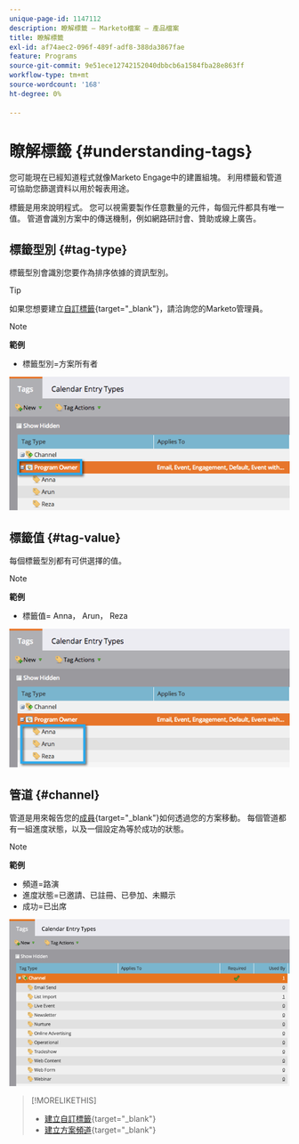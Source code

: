 ```yaml
---
unique-page-id: 1147112
description: 瞭解標籤 — Marketo檔案 — 產品檔案
title: 瞭解標籤
exl-id: af74aec2-096f-489f-adf8-388da3867fae
feature: Programs
source-git-commit: 9e51ece12742152040dbbcb6a1584fba28e863ff
workflow-type: tm+mt
source-wordcount: '168'
ht-degree: 0%

---
```


# 瞭解標籤 {#understanding-tags}

您可能現在已經知道程式就像Marketo Engage中的建置組塊。 利用標籤和管道可協助您篩選資料以用於報表用途。

標籤是用來說明程式。 您可以視需要製作任意數量的元件，每個元件都具有唯一值。 管道會識別方案中的傳送機制，例如網路研討會、贊助或線上廣告。

## 標籤型別 {#tag-type}

標籤型別會識別您要作為排序依據的資訊型別。

>[!TIP]
>
>如果您想要建立[自訂標籤](/help/marketo/product-docs/administration/tags/create-custom-tags.md){target="_blank"}，請洽詢您的Marketo管理員。

>[!NOTE]
>
>**範例**
>
>* 標籤型別=方案所有者

![](assets/image2014-9-17-15-3a12-3a46.png)

## 標籤值 {#tag-value}

每個標籤型別都有可供選擇的值。

>[!NOTE]
>
>**範例**
>
>* 標籤值= Anna， Arun， Reza

![](assets/image2014-9-17-15-3a16-3a8.png)

## 管道 {#channel}

管道是用來報告您的[成員](/help/marketo/product-docs/core-marketo-concepts/programs/creating-programs/understanding-program-membership.md){target="_blank"}如何透過您的方案移動。 每個管道都有一組進度狀態，以及一個設定為等於成功的狀態。

>[!NOTE]
>
>**範例**
>
>* 頻道=路演
>* 進度狀態=已邀請、已註冊、已參加、未顯示
>* 成功=已出席

![](assets/image2015-2-5-16-3a57-3a59.png)

>[!MORELIKETHIS]
>
>* [建立自訂標籤](/help/marketo/product-docs/administration/tags/create-custom-tags.md){target="_blank"}
>* [建立方案頻道](/help/marketo/product-docs/administration/tags/create-a-program-channel.md){target="_blank"}
